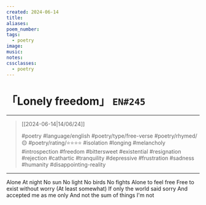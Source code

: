 ```yaml
---
created: 2024-06-14
title:
aliases:
poem_number:
tags:
  - poetry
image:
music:
notes:
cssclasses:
  - poetry
---
```

# 「Lonely freedom」 `EN#245`

---

> [[2024-06-14|14/06/24]]
> 
> #poetry 
> #language/english 
> #poetry/type/free-verse 
> #poetry/rhymed/🟡 
> #poetry/rating/⭐⭐⭐⭐ 
> #isolation #longing #melancholy #introspection #freedom #bittersweet #existential #resignation #rejection #cathartic #tranquility #depressive #frustration #sadness #humanity #disappointing-reality 

---

Alone
At night
No sun
No light
No birds
No fights
Alone to feel free
Free to exist without worry
(At least somewhat)
If only the world said sorry
And accepted me as me only
And not the sum of things I'm not